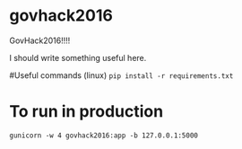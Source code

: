 # govhack2016
GovHack2016!!!!

I should write something useful here. 

#Useful commands (linux)
`pip install -r requirements.txt`

# To run in production
`gunicorn -w 4 govhack2016:app -b 127.0.0.1:5000`

